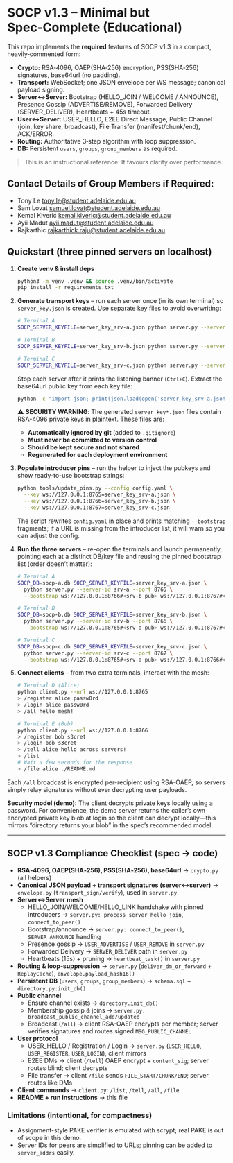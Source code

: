 
# SOCP v1.3 – Minimal but Spec‑Complete (Educational)

This repo implements the **required** features of SOCP v1.3 in a compact, heavily‑commented form:

- **Crypto:** RSA‑4096, OAEP(SHA‑256) encryption, PSS(SHA‑256) signatures, base64url (no padding).
- **Transport:** WebSocket; one JSON envelope per WS message; canonical payload signing.
- **Server↔Server:** Bootstrap (HELLO_JOIN / WELCOME / ANNOUNCE), Presence Gossip (ADVERTISE/REMOVE),
  Forwarded Delivery (SERVER_DELIVER), Heartbeats + 45s timeout.
- **User↔Server:** USER_HELLO, E2EE Direct Message, Public Channel (join, key share, broadcast),
  File Transfer (manifest/chunk/end), ACK/ERROR.
- **Routing:** Authoritative 3‑step algorithm with loop suppression.
- **DB:** Persistent `users`, `groups`, `group_members` as required.

> This is an instructional reference. It favours clarity over performance.

## Contact Details of Group Members if Required:
- Tony Le <tony.le@student.adelaide.edu.au>
- Sam Lovat <samuel.lovat@student.adelaide.edu.au>
- Kemal Kiverić <kemal.kiveric@student.adelaide.edu.au>
- Ayii Madut <ayii.madut@student.adelaide.edu.au>
- Rajkarthic <rajkarthick.raju@student.adelaide.edu.au>

## Quickstart (three pinned servers on localhost)

1. **Create venv & install deps**

   ```bash
   python3 -m venv .venv && source .venv/bin/activate
   pip install -r requirements.txt
   ```

2. **Generate transport keys** – run each server once (in its own terminal) so `server_key.json` is created. Use separate key files to avoid overwriting:

   ```bash
   # Terminal A
   SOCP_SERVER_KEYFILE=server_key_srv-a.json python server.py --server-id srv-a --port 8765

   # Terminal B
   SOCP_SERVER_KEYFILE=server_key_srv-b.json python server.py --server-id srv-b --port 8766

   # Terminal C
   SOCP_SERVER_KEYFILE=server_key_srv-c.json python server.py --server-id srv-c --port 8767
   ```

   Stop each server after it prints the listening banner (`Ctrl+C`). Extract the base64url public key from each key file:

   ```bash
   python -c "import json; print(json.load(open('server_key_srv-a.json'))['pub_spki_b64u'])"  # repeat for b/c
   ```

   ⚠️ **SECURITY WARNING**: The generated `server_key*.json` files contain RSA-4096 private keys in plaintext. These files are:
   - **Automatically ignored by git** (added to `.gitignore`)
   - **Must never be committed to version control**
   - **Should be kept secure and not shared**
   - **Regenerated for each deployment environment**

3. **Populate introducer pins** – run the helper to inject the pubkeys and show ready-to-use bootstrap strings:

   ```bash
   python tools/update_pins.py --config config.yaml \
     --key ws://127.0.0.1:8765=server_key_srv-a.json \
     --key ws://127.0.0.1:8766=server_key_srv-b.json \
     --key ws://127.0.0.1:8767=server_key_srv-c.json
   ```

   The script rewrites `config.yaml` in place and prints matching `--bootstrap` fragments; if a URL is missing from the introducer list, it will warn so you can adjust the config.

4. **Run the three servers** – re-open the terminals and launch permanently, pointing each at a distinct DB/key file and reusing the pinned bootstrap list (order doesn’t matter):

   ```bash
   # Terminal A
   SOCP_DB=socp-a.db SOCP_SERVER_KEYFILE=server_key_srv-a.json \
     python server.py --server-id srv-a --port 8765 \
     --bootstrap ws://127.0.0.1:8766#<srv-b pub> ws://127.0.0.1:8767#<srv-c pub>

   # Terminal B
   SOCP_DB=socp-b.db SOCP_SERVER_KEYFILE=server_key_srv-b.json \
     python server.py --server-id srv-b --port 8766 \
     --bootstrap ws://127.0.0.1:8765#<srv-a pub> ws://127.0.0.1:8767#<srv-c pub>

   # Terminal C
   SOCP_DB=socp-c.db SOCP_SERVER_KEYFILE=server_key_srv-c.json \
     python server.py --server-id srv-c --port 8767 \
     --bootstrap ws://127.0.0.1:8765#<srv-a pub> ws://127.0.0.1:8766#<srv-b pub>
   ```

5. **Connect clients** – from two extra terminals, interact with the mesh:

   ```bash
   # Terminal D (Alice)
   python client.py --url ws://127.0.0.1:8765
   > /register alice passw0rd
   > /login alice passw0rd
   > /all hello mesh!

   # Terminal E (Bob)
   python client.py --url ws://127.0.0.1:8766
   > /register bob s3cret
   > /login bob s3cret
   > /tell alice hello across servers!
   > /list
   # Wait a few seconds for the response
   > /file alice ./README.md
   ```

Each `/all` broadcast is encrypted per-recipient using RSA-OAEP, so servers simply relay signatures without ever decrypting user payloads.

**Security model (demo):** The client decrypts private keys locally using a password. For convenience,
the demo server returns the caller’s own encrypted private key blob at login so the client can decrypt
locally—this mirrors “directory returns your blob” in the spec’s recommended model.


---

## SOCP v1.3 Compliance Checklist (spec → code)

- **RSA‑4096, OAEP(SHA‑256), PSS(SHA‑256), base64url** → `crypto.py` (all helpers)
- **Canonical JSON payload + transport signatures (server↔server)** → `envelope.py` (`transport_sign/verify`), used in `server.py`
- **Server↔Server mesh**  
  - HELLO_JOIN/WELCOME/HELLO_LINK handshake with pinned introducers → `server.py: process_server_hello_join`, `connect_to_peer()`  
  - Bootstrap/announce → `server.py: connect_to_peer()`, `SERVER_ANNOUNCE` handling  
  - Presence gossip → `USER_ADVERTISE` / `USER_REMOVE` in `server.py`  
  - Forwarded Delivery → `SERVER_DELIVER` path in `server.py`  
  - Heartbeats (15s) + pruning → `heartbeat_task()` in `server.py`
- **Routing & loop‑suppression** → `server.py` (`deliver_dm_or_forward` + `ReplayCache`), `envelope.payload_hash16()`
- **Persistent DB** (`users`, `groups`, `group_members`) → `schema.sql` + `directory.py:init_db()`
- **Public channel**  
  - Ensure channel exists → `directory.init_db()`  
  - Membership gossip & joins → `server.py: broadcast_public_channel_add/updated`  
  - Broadcast (`/all`) → client RSA-OAEP encrypts per member; server verifies signatures and routes signed `MSG_PUBLIC_CHANNEL`
- **User protocol**  
  - USER_HELLO / Registration / Login → `server.py` (`USER_HELLO`, `USER_REGISTER`, `USER_LOGIN`), client mirrors  
  - E2EE DMs → client (`/tell`) OAEP encrypt + `content_sig`; server routes blind; client decrypts  
  - File transfer → client `/file` sends `FILE_START/CHUNK/END`; server routes like DMs
- **Client commands** → `client.py`: `/list`, `/tell`, `/all`, `/file`
- **README + run instructions** → this file

### Limitations (intentional, for compactness)
- Assignment-style PAKE verifier is emulated with scrypt; real PAKE is out of scope in this demo.
- Server IDs for peers are simplified to URLs; pinning can be added to `server_addrs` easily.
